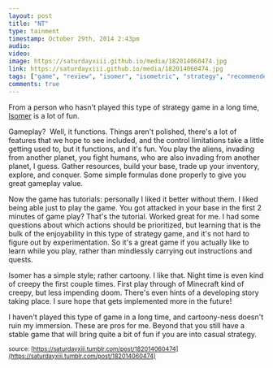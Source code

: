 ```yaml
---
layout: post
title: "NT"
type: tainment
timestamp: October 29th, 2014 2:43pm
audio: 
video: 
image: https://saturdayxiii.github.io/media/182014060474.jpg
link: https://saturdayxiii.github.io/media/182014060474.jpg
tags: ["game", "review", "isomer", "isometric", "strategy", "recommended"]
comments: true
---
```



From a person who hasn't played this type of strategy game in a long time, [Isomer](https://store.steampowered.com/app/311980/Isomer/) is a lot of fun.

Gameplay?  Well, it functions. Things aren't polished, there's a lot of features that we hope to see included, and the control limitations take a little getting used to, but it functions, and it's fun. You play the aliens, invading from another planet, you fight humans, who are also invading from another planet, I guess. Gather resources, build your base, trade up your inventory, explore, and conquer. Some simple formulas done properly to give you great gameplay value.

Now the game has tutorials: personally I liked it better without them. I liked being able just to play the game. You got attacked in your base in the first 2 minutes of game play? That's the tutorial. Worked great for me. I had some questions about which actions should be prioritized, but learning that is the bulk of the enjoyability in this type of strategy game, and it's not hard to figure out by experimentation. So it's a great game if you actually like to learn while you play, rather than mindlessly carrying out instructions and quests. 

Isomer has a simple style; rather cartoony. I like that. Night time is even kind of creepy the first couple times. First play through of Minecraft kind of creepy, but less impending doom. There's even hints of a developing story taking place. I sure hope that gets implemented more in the future!

I haven't played this type of game in a long time, and cartoony-ness doesn't ruin my immersion. These are pros for me. Beyond that you still have a stable game that will bring quite a bit of fun if you are into casual strategy.



<small>source: [https://saturdayxiii.tumblr.com/post/182014060474](https://saturdayxiii.tumblr.com/post/182014060474)</small>